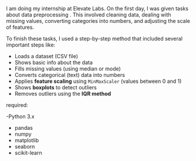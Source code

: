 I am doing my internship at Elevate Labs. On the first day, I was given tasks about data preprocessing . This involved cleaning data, dealing with missing values, converting categories into numbers, and adjusting the scale of features.

To finish these tasks, I used a step-by-step method that included several important steps like:

- Loads a dataset (CSV file)
- Shows basic info about the data
- Fills missing values (using median or mode)
- Converts categorical (text) data into numbers
- Applies **feature scaling** using `MinMaxScaler` (values between 0 and 1)
- Shows **boxplots** to detect outliers
- Removes outliers using the **IQR method**

required:

-Python 3.x
- pandas
- numpy
- matplotlib
- seaborn
- scikit-learn
